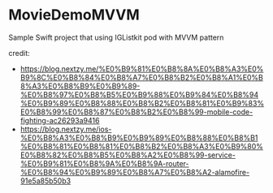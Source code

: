 # MovieDemoMVVM
Sample Swift project that using IGListkit pod with MVVM pattern

credit:
- https://blog.nextzy.me/%E0%B9%81%E0%B8%8A%E0%B8%A3%E0%B9%8C%E0%B8%84%E0%B8%A7%E0%B8%B2%E0%B8%A1%E0%B8%A3%E0%B8%B9%E0%B9%89-%E0%B8%97%E0%B8%B5%E0%B9%88%E0%B9%84%E0%B8%94%E0%B9%89%E0%B8%88%E0%B8%B2%E0%B8%81%E0%B9%83%E0%B8%99%E0%B8%87%E0%B8%B2%E0%B8%99-mobile-code-fighting-ac26293a9416 
- https://blog.nextzy.me/ios-%E0%B8%A3%E0%B8%B9%E0%B9%89%E0%B8%88%E0%B8%B1%E0%B8%81%E0%B8%81%E0%B8%B2%E0%B8%A3%E0%B9%80%E0%B8%82%E0%B8%B5%E0%B8%A2%E0%B8%99-service-%E0%B9%81%E0%B8%9A%E0%B8%9A-router-%E0%B8%94%E0%B9%89%E0%B8%A7%E0%B8%A2-alamofire-91e5a85b50b3
